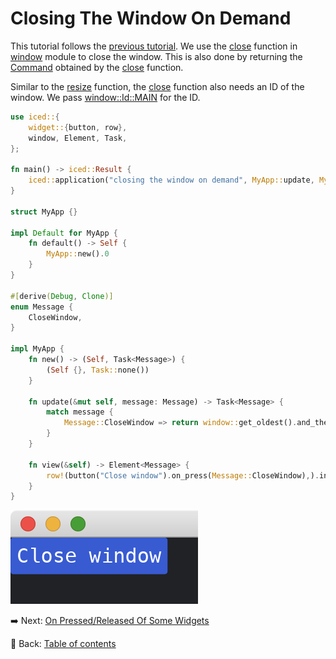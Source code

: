# Closing The Window On Demand

This tutorial follows the [previous tutorial](./changing_the_window_dynamically.md).
We use the [close](https://docs.rs/iced/0.12.1/iced/window/fn.close.html) function in [window](https://docs.rs/iced/0.12.1/iced/window/index.html) module to close the window.
This is also done by returning the [Command](https://docs.rs/iced/0.12.1/iced/struct.Command.html) obtained by the [close](https://docs.rs/iced/0.12.1/iced/window/fn.close.html) function.

Similar to the [resize](https://docs.rs/iced/0.12.1/iced/window/fn.resize.html) function, the [close](https://docs.rs/iced/0.12.1/iced/window/fn.close.html) function also needs an ID of the window.
We pass [window::Id::MAIN](https://docs.rs/iced/0.12.1/iced/window/struct.Id.html#associatedconstant.MAIN) for the ID.

```rust
use iced::{
    widget::{button, row},
    window, Element, Task,
};

fn main() -> iced::Result {
    iced::application("closing the window on demand", MyApp::update, MyApp::view).run()
}

struct MyApp {} 

impl Default for MyApp {
    fn default() -> Self {
        MyApp::new().0
    }
}

#[derive(Debug, Clone)]
enum Message {
    CloseWindow,
}

impl MyApp {
    fn new() -> (Self, Task<Message>) {
        (Self {}, Task::none())
    }

    fn update(&mut self, message: Message) -> Task<Message> {
        match message {
            Message::CloseWindow => return window::get_oldest().and_then(window::close),
        }
    }

    fn view(&self) -> Element<Message> {
        row!(button("Close window").on_press(Message::CloseWindow),).into()
    }
}
```

![Closing the window on demand](./pic/closing_the_window_on_demand.png)

:arrow_right:  Next: [On Pressed/Released Of Some Widgets](./on_pressed_released_of_some_widgets.md)

:blue_book: Back: [Table of contents](./../README.md)
